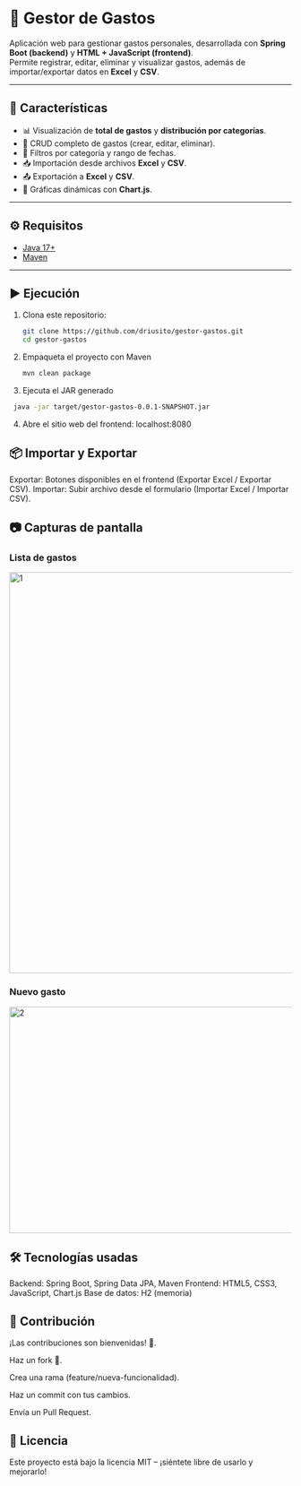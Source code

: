 # 💸 Gestor de Gastos

Aplicación web para gestionar gastos personales, desarrollada con **Spring Boot (backend)** y **HTML + JavaScript (frontend)**.  
Permite registrar, editar, eliminar y visualizar gastos, además de importar/exportar datos en **Excel** y **CSV**.

---

## 🚀 Características
- 📊 Visualización de **total de gastos** y **distribución por categorías**.
- 📝 CRUD completo de gastos (crear, editar, eliminar).
- 🔎 Filtros por categoría y rango de fechas.
- 📥 Importación desde archivos **Excel** y **CSV**.
- 📤 Exportación a **Excel** y **CSV**.
- 🎨 Gráficas dinámicas con **Chart.js**.

---


## ⚙️ Requisitos
- [Java 17+](https://adoptium.net/)  
- [Maven](https://maven.apache.org/)  

---

## ▶️ Ejecución
1. Clona este repositorio:
   ```bash
   git clone https://github.com/driusito/gestor-gastos.git
   cd gestor-gastos

2. Empaqueta el proyecto con Maven
   ```bash
   mvn clean package

3. Ejecuta el JAR generado
  ```bash
   java -jar target/gestor-gastos-0.0.1-SNAPSHOT.jar

```
4. Abre el sitio web del frontend:
  localhost:8080

## 📦 Importar y Exportar
Exportar: Botones disponibles en el frontend (Exportar Excel / Exportar CSV).
Importar: Subir archivo desde el formulario (Importar Excel / Importar CSV).

## 📷 Capturas de pantalla
### Lista de gastos
 <img width="1901" height="716" alt="1" src="https://github.com/user-attachments/assets/dbab9e3c-29b4-46df-b8b2-40ba8b5652be" />

### Nuevo gasto
<img width="1245" height="404" alt="2" src="https://github.com/user-attachments/assets/e4cd0889-5bb1-4e12-b1c9-39b0a2f1bd94" />



## 🛠️ Tecnologías usadas
Backend: Spring Boot, Spring Data JPA, Maven
Frontend: HTML5, CSS3, JavaScript, Chart.js
Base de datos: H2 (memoria)

## 🤝 Contribución
¡Las contribuciones son bienvenidas! 🎉.

Haz un fork 🍴.

Crea una rama (feature/nueva-funcionalidad).

Haz un commit con tus cambios.

Envía un Pull Request.

## 📜 Licencia
Este proyecto está bajo la licencia MIT – ¡siéntete libre de usarlo y mejorarlo!

